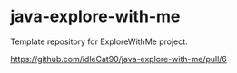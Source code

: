 # java-explore-with-me
Template repository for ExploreWithMe project.

https://github.com/idleCat90/java-explore-with-me/pull/6
